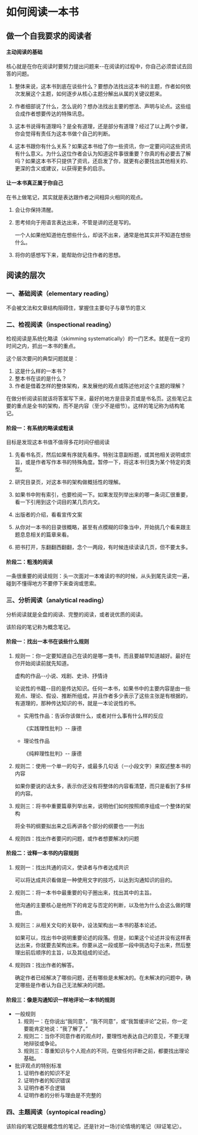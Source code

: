 # 如何阅读一本书

## 做一个自我要求的阅读者

#### 主动阅读的基础

核心就是在你在阅读时要努力提出问题来--在阅读的过程中，你自己必须尝试去回答的问题。

1. 整体来说，这本书到底在谈些什么？要想办法找出这本书的主题，作者如何依次发展这个主题，如何逐步从核心主题分解出从属的关键议题来。

2. 作者细部说了什么，怎么说的？想办法找出主要的想法、声明与论点。这些组合成作者想要传达的特殊讯息。

3. 这本书说得有道理吗？是全有道理，还是部分有道理？经过了以上两个步骤，你会觉得有责任为这本书做个自己的判断。

4. 这本书跟你有什么关系？如果这本书给了你一些资讯，你一定要问问这些资讯有什么意义。为什么这位作者会认为知道这件事很重要？你真的有必要去了解吗？如果这本书不只提供了资讯，还启发了你，就更有必要找出其他相关的、更深的含义或建议，以获得更多的启示。

#### 让一本书真正属于你自己

在书上做笔记，其实就是表达跟作者之间相异火相同的观点。

1. 会让你保持清醒。
2. 思考倾向于用语言表达出来，不管是讲的还是写的。

    一个人如果他知道他在想些什么，却说不出来，通常是他其实并不知道在想些什么。

3. 将你的感想写下来，能帮助你记住作者的思想。


## 阅读的层次

### 一、基础阅读（elementary reading）

不会被文法和文章结构阻碍住，掌握住主要句子与章节的意义

### 二、检视阅读（inspectional reading）

检视阅读是系统化略读（skimming systematically）的一门艺术。就是在一定的时间之内，抓出一本书的重点。

这个层次要问的典型问题就是：

1. 这是什么样的一本书？
2. 整本书在谈的是什么？
3. 作者是借着怎样的整体架构，来发展他的观点或陈述他对这个主题的理解？

在做分析阅读前就该将答案写下来，最好的地方是目录页或是书名页。这些笔记主要的重点是全书的架构，而不是内容（至少不是细节）。这样的笔记称为结构笔记。
    

<!-- 
    这本书在谈什么？
    这本书的架构如何？
    这本书包含哪些部分？
    这是哪一类的书--小说、历史还是科学论文？ 
-->

#### 阶段一：有系统的略读或粗读

目标是发现这本书值不值得多花时间仔细阅读

1. 先看书名页，然后如果有序就先看序。特别注意副标题，或其他相关说明或宗旨，或是作者写作本书的特殊角度。暂停一下，将这本书归类为某个特定的类型。

2. 研究目录页，对这本书的架构做概括性的理解。

3. 如果书中附有索引，也要检阅一下。如果发现列举出来的哪一条词汇很重要，看一下引用到这个词目的某几页内文。

4. 出版者的介绍，看看宣传文案

5. 从你对一本书的目录很概略，甚至有点模糊的印象当中，开始挑几个看来跟主题息息相关的篇章来看。

6. 把书打开，东翻翻西翻翻，念个一两段，有时候连续读读几页，但不要太多。

#### 阶段二：粗浅的阅读

一条很重要的阅读规则：头一次面对一本难读的书的时候，从头到尾先读完一遍，碰到不懂得地方不要停下来查询或思索。

### 三、分析阅读（analytical reading）

分析阅读就是全盘的阅读、完整的阅读，或者说优质的阅读。

该阶段的笔记称为概念笔记。

#### 阶段一：找出一本书在谈些什么规则

1. 规则一：你一定要知道自己在读的是哪一类书，而且要越早知道越好。最好在你开始阅读前就先知道。

    虚构的作品--小说、戏剧、史诗、抒情诗

    论说性的书籍--目的是传达知识。任何一本书，如果书中的主要内容是由一些观点、理论、假设、推断所组成，并且作者多少表示了这些主张是有根据的，有道理的，那种传达知识的书，就是一本论说性的书。
        
    - 实用性作品：告诉你该做什么，或者对什么事有什么样的反应

        《实践理性批判》-- 康德

    - 理论性作品

        《纯粹理性批判》-- 康德

2. 规则二：使用一个单一的句子，或最多几句话（一小段文字）来叙述整本书的内容

    如果你要说的话太多，表示你还没有将整体的内容看清楚，而只是看到了多样的内容。

3. 规则三：将书中重要篇章列举出来，说明他们如何按照顺序组成一个整体的架构

    将全书的纲要拟出来之后再讲各个部分的纲要也一一列出

4. 规则四：找出作者要问的问题，或作者想要解决的问题

#### 阶段二：诠释一本书的内容规则

1. 规则一：找出共通的词义，使读者与作者达成共识

    可以将达成共识看做是一种使用文字的技巧，以达到沟通知识的目的。

2. 规则二：将一本书中最重要的句子圈出来，找出其中的主旨。

    <!-- 从作者的观点来看，最重要的句子就是在整个论述中，阐述作者判断的部分。 -->

    他沟通的主要核心是他所下的肯定与否定的判断，以及他为什么会这么做的理由。

3. 规则三：从相关文句的关联中，设法架构出一本书的基本论述。

    如果可以，找出书中说明重要论述的段落。但是，如果这个论述并没有这样表达出来，你就要去架构出来。你要从这一段或那一段中挑选句子出来，然后整理出前后顺序的主旨，以及其组成的论述。
4. 规则四：找出作者的解答。

    确定作者已经解决了哪些问题，还有哪些是未解决的。在未解决的问题中，确定哪些是作者认为自己无法解决的问题。

#### 阶段三：像是沟通知识一样地评论一本书的规则

- 一般规则
    1. 规则一：在你说出“我同意”，“我不同意”，或“我暂缓评论”之前，你一定要能肯定地说：“我了解了。”
    2. 规则二：当你不同意作者的观点时，要理性地表达自己的意见，不要无理地辩驳或争论。
    3. 规则三：尊重知识与个人观点的不同，在做任何评断之前，都要找出理论基础。
- 批评观点的特别标准
    1. 证明作者的知识不足
    2. 证明作者的知识错误
    3. 证明作者不合逻辑
    4. 证明作者的分析与理由是不完整的

### 四、主题阅读（syntopical reading）

该阶段的笔记既是概念性的笔记，还是针对一场讨论情境的笔记（辩证笔记）。









